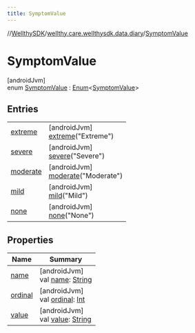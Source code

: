 ```yaml
---
title: SymptomValue
---
```

//[WellthySDK](../../../index.html)/[wellthy.care.wellthysdk.data.diary](../index.html)/[SymptomValue](index.html)



# SymptomValue



[androidJvm]\
enum [SymptomValue](index.html) : [Enum](https://kotlinlang.org/api/latest/jvm/stdlib/kotlin/-enum/index.html)&lt;[SymptomValue](index.html)&gt;



## Entries


| | |
|---|---|
| [extreme](extreme/index.html) | [androidJvm]<br>[extreme](extreme/index.html)("Extreme") |
| [severe](severe/index.html) | [androidJvm]<br>[severe](severe/index.html)("Severe") |
| [moderate](moderate/index.html) | [androidJvm]<br>[moderate](moderate/index.html)("Moderate") |
| [mild](mild/index.html) | [androidJvm]<br>[mild](mild/index.html)("Mild") |
| [none](none/index.html) | [androidJvm]<br>[none](none/index.html)("None") |


## Properties


| Name | Summary |
|---|---|
| [name](../../wellthy.care.wellthysdk.utils/-google-fit-syncing-manager/-syncing-data-type/-s-t-e-p-s/index.html#-372974862%2FProperties%2F-1123460525) | [androidJvm]<br>val [name](../../wellthy.care.wellthysdk.utils/-google-fit-syncing-manager/-syncing-data-type/-s-t-e-p-s/index.html#-372974862%2FProperties%2F-1123460525): [String](https://kotlinlang.org/api/latest/jvm/stdlib/kotlin/-string/index.html) |
| [ordinal](../../wellthy.care.wellthysdk.utils/-google-fit-syncing-manager/-syncing-data-type/-s-t-e-p-s/index.html#-739389684%2FProperties%2F-1123460525) | [androidJvm]<br>val [ordinal](../../wellthy.care.wellthysdk.utils/-google-fit-syncing-manager/-syncing-data-type/-s-t-e-p-s/index.html#-739389684%2FProperties%2F-1123460525): [Int](https://kotlinlang.org/api/latest/jvm/stdlib/kotlin/-int/index.html) |
| [value](value.html) | [androidJvm]<br>val [value](value.html): [String](https://kotlinlang.org/api/latest/jvm/stdlib/kotlin/-string/index.html) |

